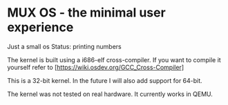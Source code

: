 # MUX OS - the minimal user experience
Just a small os
Status: printing numbers

The kernel is built using a i686-elf cross-compiler.
If you want to compile it yourself refer to [https://wiki.osdev.org/GCC_Cross-Compiler]

This is a 32-bit kernel. In the future I will also add support for 64-bit.

The kernel was not tested on real hardware. It currently works in QEMU.